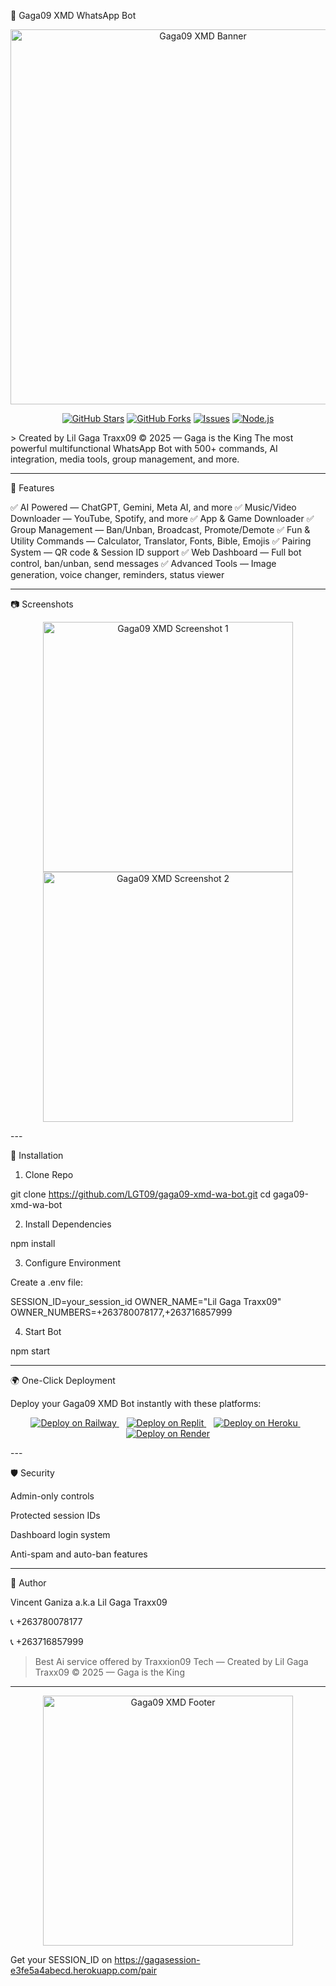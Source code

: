 📜 Gaga09 XMD WhatsApp Bot

<p align="center">
  <img src="https://files.catbox.moe/4d68yb.jpg" width="600px" alt="Gaga09 XMD Banner"/>
</p>  <p align="center">
  <a href="https://github.com/LGT09/Gaga09XMD"><img src="https://img.shields.io/github/stars/LGT09/Gaga09XMD?style=for-the-badge&logo=github" alt="GitHub Stars"/></a>
  <a href="https://github.com/LGT09/Gaga09XMD/fork"><img src="https://img.shields.io/github/forks/LGT09/Gaga09XMD?style=for-the-badge&logo=git" alt="GitHub Forks"/></a>
  <a href="https://github.com/LGT09/Gaga09XMD/issues"><img src="https://img.shields.io/github/issues/LGT09/Gaga09XMD?style=for-the-badge&logo=bugcrowd" alt="Issues"/></a>
  <a href="https://nodejs.org/"><img src="https://img.shields.io/badge/Node.js-18+-green?style=for-the-badge&logo=node.js" alt="Node.js"/></a>
</p>  > Created by Lil Gaga Traxx09 © 2025 — Gaga is the King
The most powerful multifunctional WhatsApp Bot with 500+ commands, AI integration, media tools, group management, and more.




---

🚀 Features

✅ AI Powered — ChatGPT, Gemini, Meta AI, and more
✅ Music/Video Downloader — YouTube, Spotify, and more
✅ App & Game Downloader
✅ Group Management — Ban/Unban, Broadcast, Promote/Demote
✅ Fun & Utility Commands — Calculator, Translator, Fonts, Bible, Emojis
✅ Pairing System — QR code & Session ID support
✅ Web Dashboard — Full bot control, ban/unban, send messages
✅ Advanced Tools — Image generation, voice changer, reminders, status viewer


---

📷 Screenshots

<p align="center">
  <img src="https://files.catbox.moe/hvljlp.jpg" width="400px" alt="Gaga09 XMD Screenshot 1"/>
  <img src="https://files.catbox.moe/nld69x.jpg" width="400px" alt="Gaga09 XMD Screenshot 2"/>
</p>  
---

🔧 Installation

1. Clone Repo

git clone https://github.com/LGT09/gaga09-xmd-wa-bot.git
cd gaga09-xmd-wa-bot 

2. Install Dependencies

npm install

3. Configure Environment

Create a .env file:

SESSION_ID=your_session_id
OWNER_NAME="Lil Gaga Traxx09"
OWNER_NUMBERS=+263780078177,+263716857999

4. Start Bot

npm start


---

🌍 One-Click Deployment

Deploy your Gaga09 XMD Bot instantly with these platforms:

<p align="center">
  <!-- Railway -->
  <a href="https://railway.app/new/template?template=https://github.com/LGT09/gaga09-xmd-wa-bot&envs=SESSION_ID,OWNER_NAME,OWNER_NUMBERS&SESSION_IDDesc=Your+WhatsApp+Session+ID&OWNER_NAMEDesc=Bot+Owner+Name&OWNER_NUMBERSDesc=Owner+Phone+Numbers">
    <img src="https://railway.app/button.svg" alt="Deploy on Railway"/>
  </a>
  &nbsp;&nbsp;
  <!-- Replit -->
  <a href="https://replit.com/github/LGT09/gaga09-xmd-wa-bot">
    <img src="https://img.shields.io/badge/Deploy%20to%20Replit-orange?style=for-the-badge&logo=replit" alt="Deploy on Replit"/>
  </a>
  &nbsp;&nbsp;
  <!-- Heroku -->
  <a href="https://heroku.com/deploy?template=https://github.com/LGT09/gaga09-xmd-wa-bot">
    <img src="https://img.shields.io/badge/Deploy%20to%20Heroku-430098?style=for-the-badge&logo=heroku" alt="Deploy on Heroku"/>
  </a>
  &nbsp;&nbsp;
  <!-- Render -->
  <a href="https://render.com/deploy?repo=https://github.com/LGT09/gaga09-xmd-wa-bot">
    <img src="https://img.shields.io/badge/Deploy%20to%20Render-46E3B7?style=for-the-badge&logo=render" alt="Deploy on Render"/>
  </a>
</p>  
---

🛡 Security

Admin-only controls

Protected session IDs

Dashboard login system

Anti-spam and auto-ban features



---

👑 Author

Vincent Ganiza a.k.a Lil Gaga Traxx09

📞 +263780078177

📞 +263716857999


> Best Ai service offered by Traxxion09 Tech — Created by Lil Gaga Traxx09 © 2025 — Gaga is the King




---

<p align="center">
  <img src="https://files.catbox.moe/4d68yb.jpg" width="400px" alt="Gaga09 XMD Footer"/>
</p>

Get your SESSION_ID on https://gagasession-e3fe5a4abecd.herokuapp.com/pair
